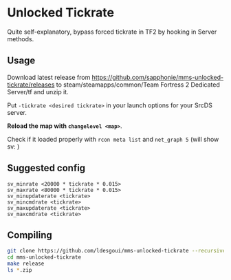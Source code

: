 # Unlocked Tickrate

Quite self-explanatory, bypass forced tickrate in TF2 by hooking in Server methods.

## Usage

Download latest release from https://github.com/sapphonie/mms-unlocked-tickrate/releases to steam/steamapps/common/Team Fortress 2 Dedicated Server/tf and unzip it.

Put `-tickrate <desired tickrate>` in your launch options for your SrcDS server.

**Reload the map with `changelevel <map>`**.

Check if it loaded properly with `rcon meta list` and `net_graph 5` (will show sv: <tickrate>)

## Suggested config

```
sv_minrate <20000 * tickrate * 0.015>
sv_maxrate <80000 * tickrate * 0.015>
sv_minupdaterate <tickrate>
sv_mincmdrate <tickrate>
sv_maxupdaterate <tickrate>
sv_maxcmdrate <tickrate>
```

## Compiling

```sh
git clone https://github.com/ldesgoui/mms-unlocked-tickrate --recursive
cd mms-unlocked-tickrate
make release
ls *.zip
```
